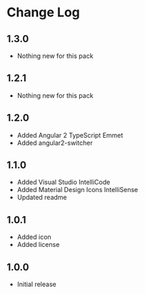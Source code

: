 # Change Log

## 1.3.0

- Nothing new for this pack

## 1.2.1

- Nothing new for this pack

## 1.2.0

- Added Angular 2 TypeScript Emmet
- Added angular2-switcher

## 1.1.0

- Added Visual Studio IntelliCode
- Added Material Design Icons IntelliSense
- Updated readme

## 1.0.1

- Added icon
- Added license

## 1.0.0

- Initial release
